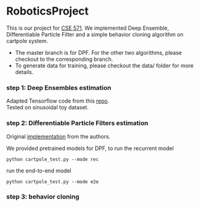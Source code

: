 # RoboticsProject

This is our project for [CSE 571](https://courses.cs.washington.edu/courses/cse571/20sp/). We implemented Deep Ensemble, Differentiable Particle Filter and a simple behavior cloning algorithm on cartpole system. 
* The master branch is for DPF. For the other two algorithms, please checkout to the corresponding branch. 
* To generate data for training, please checkout the data/ folder for more details.

### step 1: Deep Ensembles estimation
Adapted Tensorflow code from this [repo](https://github.com/vvanirudh/deep-ensembles-uncertainty).  
Tested on sinusoidal toy dataset.

### step 2: Differentiable Particle Filters estimation
Original [implementation](https://github.com/tu-rbo/differentiable-particle-filters) from the authors.

We provided pretrained models for DPF, to run the recurrent model 
```
python cartpole_test.py --mode rec
```
run the end-to-end model
```
python cartpole_test.py --mode e2e
```

### step 3: behavior cloning
